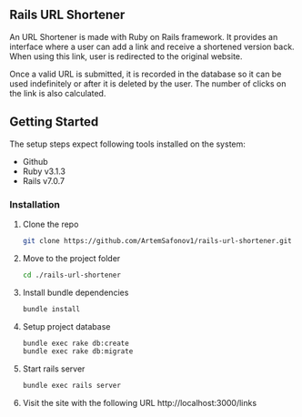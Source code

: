 ## Rails URL Shortener

An URL Shortener is made with Ruby on Rails framework.
It provides an interface where a user can add a link and receive a shortened version back.
When using this link, user is redirected to the original website.

Once a valid URL is submitted, it is recorded in the database so it can be used indefinitely or after it is deleted by the user.
The number of clicks on the link is also calculated.

## Getting Started

The setup steps expect following tools installed on the system:

- Github
- Ruby v3.1.3
- Rails v7.0.7

### Installation

1. Clone the repo
   ```sh
   git clone https://github.com/ArtemSafonov1/rails-url-shortener.git
   ```
2. Move to the project folder
   ```sh
   cd ./rails-url-shortener
   ```
3. Install bundle dependencies
   ```sh
   bundle install
   ```
4. Setup project database
   ```sh
   bundle exec rake db:create
   bundle exec rake db:migrate
   ```
5. Start rails server
   ```sh
   bundle exec rails server
   ```
6. Visit the site with the following URL http://localhost:3000/links